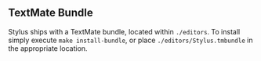 
## TextMate Bundle

 Stylus ships with a TextMate bundle, located within `./editors`. To install simply execute `make install-bundle`, or place `./editors/Stylus.tmbundle` in the appropriate location.